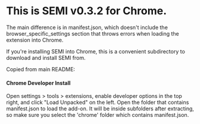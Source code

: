 # This is SEMI v0.3.2 for Chrome.

The main difference is in manifest.json, which doesn't include the browser_specific_settings section that throws errors when loading the extension into Chrome.

If you're installing SEMI into Chrome, this is a convenient subdirectory to download and install SEMI from.

Copied from main README:

#### Chrome Developer Install

Open settings > tools > extensions, enable developer options in the top right, and click "Load Unpacked" on the left. Open the folder that contains manifest.json to load the add-on. It will be inside subfolders after extracting, so make sure you select the 'chrome' folder which contains manifest.json.
